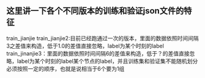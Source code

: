 ## 这里讲一下各个不同版本的训练和验证json文件的特征

train_jianjie
train_jianjie2:目前已经跑通过一次的版本，里面的数据依照时间间隔3之差值来构造，低于1.0的差值直接忽略，label为某个时刻的label
train_jinanjie3：里面的数据依照时间间隔6的差值来构造，低于？的差值直接忽略，label为某个时刻的label某个节点的label，并且训练集和验证集不能随机划分必须按照一定的顺序，也就是说相当于6个要为1组